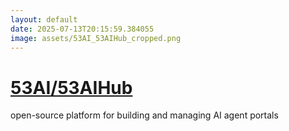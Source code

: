 ```yaml
---
layout: default
date: 2025-07-13T20:15:59.384055
image: assets/53AI_53AIHub_cropped.png
---
```


# [53AI/53AIHub](https://github.com/53AI/53AIHub)

open-source platform for building and managing AI agent portals
